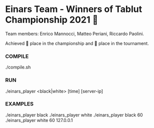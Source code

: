 # Einars Team - Winners of Tablut Championship 2021 🥇
Team members: Enrico Mannocci, Matteo Periani, Riccardo Paolini.

Achieved 🥇 place in the championship and 🥉 place in the tournament.

### COMPILE
./compile.sh
### RUN
./einars_player <black|white> [time] [server-ip]
### EXAMPLES
./einars_player black
./einars_player white
./einars_player black 60
./einars_player white 60 127.0.0.1
